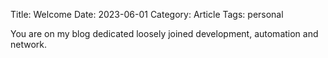 Title: Welcome
Date: 2023-06-01
Category: Article
Tags: personal

You are on my blog dedicated loosely joined development, automation and network.
